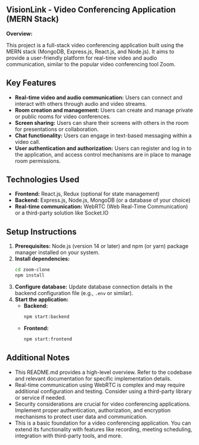 ## VisionLink - Video Conferencing Application (MERN Stack)

**Overview:**

This project is a full-stack video conferencing application built using the MERN stack (MongoDB, Express.js, React.js, and Node.js). It aims to provide a user-friendly platform for real-time video and audio communication, similar to the popular video conferencing tool Zoom.

## Key Features

- **Real-time video and audio communication:** Users can connect and interact with others through audio and video streams.
- **Room creation and management:** Users can create and manage private or public rooms for video conferences.
- **Screen sharing:** Users can share their screens with others in the room for presentations or collaboration.
- **Chat functionality:** Users can engage in text-based messaging within a video call.
- **User authentication and authorization:** Users can register and log in to the application, and access control mechanisms are in place to manage room permissions.

## Technologies Used

- **Frontend:** React.js, Redux (optional for state management)
- **Backend:** Express.js, Node.js, MongoDB (or a database of your choice)
- **Real-time communication:** WebRTC (Web Real-Time Communication) or a third-party solution like Socket.IO

## Setup Instructions

1. **Prerequisites:** Node.js (version 14 or later) and npm (or yarn) package manager installed on your system.
2. **Install dependencies:**
   ```bash
   cd zoom-clone
   npm install
   ```
3. **Configure database:** Update database connection details in the backend configuration file (e.g., `.env` or similar).
4. **Start the application:**
   - **Backend:**
     ```bash
     npm start:backend
     ```
   - **Frontend:**
     ```bash
     npm start:frontend
     ```

## Additional Notes

- This README.md provides a high-level overview. Refer to the codebase and relevant documentation for specific implementation details.
- Real-time communication using WebRTC is complex and may require additional configuration and testing. Consider using a third-party library or service if needed.
- Security considerations are crucial for video conferencing applications. Implement proper authentication, authorization, and encryption mechanisms to protect user data and communication.
- This is a basic foundation for a video conferencing application. You can extend its functionality with features like recording, meeting scheduling, integration with third-party tools, and more.

